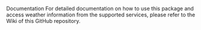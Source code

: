 Documentation
For detailed documentation on how to use this package and access weather information from the supported services, please refer to the Wiki of this GitHub repository.